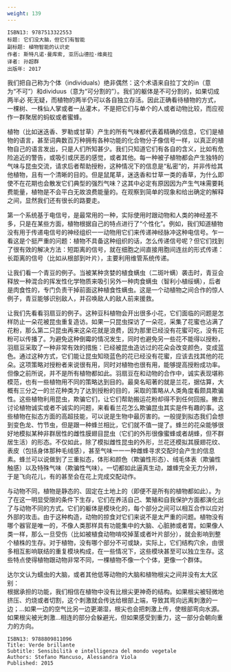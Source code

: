 ```yaml
---
weight: 139
---
```


```
ISBN13: 9787513322553
标题: 它们没大脑，但它们有智能
副标题: 植物智能的认识史
作者: 斯特凡诺·曼库索, 亚历山德拉·维奥拉
译者: 孙超群
出版年: 2017
```

我们把自己称为个体（individuals）绝非偶然：这个术语来自拉丁文的in（意为“不可”）和dividuus（意为“可分割的”）。我们的躯体是不可分割的，如果切成两半必
死无疑，而植物的两半仍可以各自独立存活。因此正确看待植物的方式，一棵树、一株仙人掌或者一丛灌木，不是把它们与单个的人或者动物比较，而应视作一群聚居的蚂蚁或者蜜蜂。

植物（比如迷迭香、罗勒或甘草）产生的所有气味都代表着精确的信息，它们是植物的语言，甚至词典数百万种拥有各种功能的化合物分子像信号一样，以真正的植物自己的语言发出，只是人们所知甚少。我们只知道它们有各自的含义，比如有危险追近的警告，或吸引或厌恶的感觉，或者其他。每一种被子植物都会产生独特的气味与昆虫交流，请求后者帮助授粉，这种情况下的信息是“私密”的，并非传给其他植物，且有一个清晰的目的。但是鼠尾草，迷迭香和廿草一类的香草，为什么即使不在花期也会散发它们典型的强烈气味？这其中必定有原因因为产生气味需要耗费能量，植物是不会平白无故浪费能量的。在观察到简单的现象和给出确定的解释之间，显然我们还有很长的路要走。

第一个系统基于电信号，是最常用的一种，实际使用时跟动物和人类的神经差不多，只是在某些方面，植物根据自己的特点进行了“个性化”。例如，我们知道植物没有用于传递电信号的神经组织一一动物用它们来传递神经脉冲这种电信号。乍一看这是个挺严重的问题：植物不具备这种组织的话，怎么传递信号呢？但它们找到了很有效的解决方法：短距离的信号，就在细胞之间直接用胞间连丝的形式传递：长距离的信号（比如从根部到叶片），主要利用维管系统传递。

让我们看一个青豆的例子。当被某种贪婪的植食螨虫（二斑叶螨）袭击时，青豆会释放一种混合的挥发性化学物质来吸引另外一种肉食螨虫（智利小植绥螨），后者是肉食性的，专门负责干掉前面这种植食性螨虫。这是一个动植物之间合作的惊人例子，青豆能够识别敌人，并召唤敌人的敌人前来援救。

让我们先看看羽扇豆的例子。这种豆科植物会开出很多小花，它们面临的问题是怎样防止一朵花被昆虫重复造访。如果一只昆虫探访了一朵花，采集了花蜜也沾满了花粉，那么第二只昆虫再来这朵花就是浪费，因为那里已经没有花蜜可吃，没有花粉可以传播了。为避免这种倒霉的情况发生，同时也避免另一些花不能得以授粉，羽扇豆采取了一种非常有效的措施：已经被昆虫造访过的花朵会改变颜色，变成蓝色。通过这种方式，它们能让昆虫知晓蓝色的花已经没有花蜜，应该去找其他的花朵。这项策略对授粉者来说很有用，同时对植物也很有用，能够提高授粉成功率。
但像之前所说，并不是所有植物都如此。羽扇豆在和动物的合作中，诚实表现堪称模范，也有一些植物用不同的策略达到目的。最臭名昭著的就是兰花，据估算，大概有三分之一的兰花种类为了达到授粉的目的，采取的策略从人类角度看颇具欺骗性。这些植物利用昆虫，欺骗它们，让它们帮助搬运花粉却得不到任何回报。撇去讨论植物诚实或者不诚实的问题，来看看兰花怎么欺骗昆虫其实是件有趣的事。这些植物在拟态方面的高超技能，可以说是生物中最厉害的。一般提到拟态我们会想到变色龙、竹节虫，但是跟一种蜂兰相比，它们就不值一提了。蜂兰的花朵能够很好地模拟某种非群居性的雌性膜翅目昆虫（它们的外形很像蜜蜂或者胡蜂，但不群居生活）的形态。不仅如此，除了模拟雌性昆虫的外形，兰花还模拟其膜翅花纹、表皮（包括身体那种毛绒感），甚至气味一一一种雌蜂寻求交配时会产生的信息素。蜂兰可以说做到了三重拟态，体形和颜色（欺骗性形态）、绒毛体表（欺骗性触感）以及特殊气味（欺骗性气味）。一切都如此逼真生动，雄蜂完全无力分辨，于是飞向花儿，有的甚至会在花上完成交配动作。

与动物不同，植物是静态的、固定在土地上的（即便不是所有的植物都如此）。为了在这一明显受限的条件下生存，它们在养活自己、繁殖和自我保护方面都演化出了与动物不同的方式。它们的躯体是模块化的，每个部分之间可以相互合作以应对外部的攻击。由于这种构造，动物的掠食对它们来说不是太严重的问题。植物没有哪个器官是唯一的，不像人类那样具有功能集中的大脑、心脏肺或者胃。如果像人类一样，那么一旦受伤（比如被植食动物啃咬掉茎或者叶片部分），就会影响到整个植株的生存。对于植物，没有哪个部分不可或缺，实际上，它们结构穴余，由很多相互影响联结的重复模块构成，在一些情况下，这些模块甚至可以独立生存。这些特点使得植物跟动物非常不同，一棵植物不像一个个体，更像一个群体。

达尔文认为蠕虫的大脑，或者其他低等动物的大脑和植物根尖之间并没有太大区别：  
根据承担的功能，我们相信在植物中没有比根尖更神奇的结构。如果根尖被轻微地挤压、灼烧或者切割，这个刺激就会传达给根部上端，导致其弯向远离刺激的一边；...如果一边的空气比另一边更潮湿，根尖也会把刺激上传，使根部弯向水源。如果根尖被光刺激...相连的部分会躲避光，但如果感受到重力，这一部分会朝向重力的方向。

```
ISBN13: 9788809811096
Title: Verde brillante
Subtitle: Sensibilità e intelligenza del mondo vegetale
Authors: Stefano Mancuso, Alessandra Viola
Published: 2015
```
